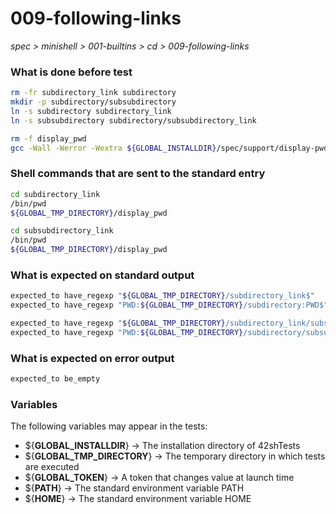 # 009-following-links

*spec > minishell > 001-builtins > cd > 009-following-links*

### What is done before test

```bash
rm -fr subdirectory_link subdirectory
mkdir -p subdirectory/subsubdirectory
ln -s subdirectory subdirectory_link
ln -s subsubdirectory subdirectory/subsubdirectory_link

rm -f display_pwd
gcc -Wall -Werror -Wextra ${GLOBAL_INSTALLDIR}/spec/support/display-pwd/main.c -o display_pwd

```

### Shell commands that are sent to the standard entry

```bash
cd subdirectory_link
/bin/pwd
${GLOBAL_TMP_DIRECTORY}/display_pwd

cd subsubdirectory_link
/bin/pwd
${GLOBAL_TMP_DIRECTORY}/display_pwd

```

### What is expected on standard output

```bash
expected_to have_regexp "${GLOBAL_TMP_DIRECTORY}/subdirectory_link$"
expected_to have_regexp "PWD:${GLOBAL_TMP_DIRECTORY}/subdirectory:PWD$"

expected_to have_regexp "${GLOBAL_TMP_DIRECTORY}/subdirectory_link/subsubdirectory_link$"
expected_to have_regexp "PWD:${GLOBAL_TMP_DIRECTORY}/subdirectory/subsubdirectory:PWD$"

```

### What is expected on error output

```bash
expected_to be_empty
```

### Variables

The following variables may appear in the tests:

* ${**GLOBAL_INSTALLDIR**} -> The installation directory of 42shTests
* ${**GLOBAL_TMP_DIRECTORY**} -> The temporary directory in which tests are executed
* ${**GLOBAL_TOKEN**} -> A token that changes value at launch time
* ${**PATH**} -> The standard environment variable PATH
* ${**HOME**} -> The standard environment variable HOME
